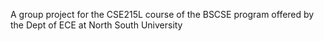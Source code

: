 A group project for the CSE215L course of the BSCSE program offered by the Dept of ECE at North South University